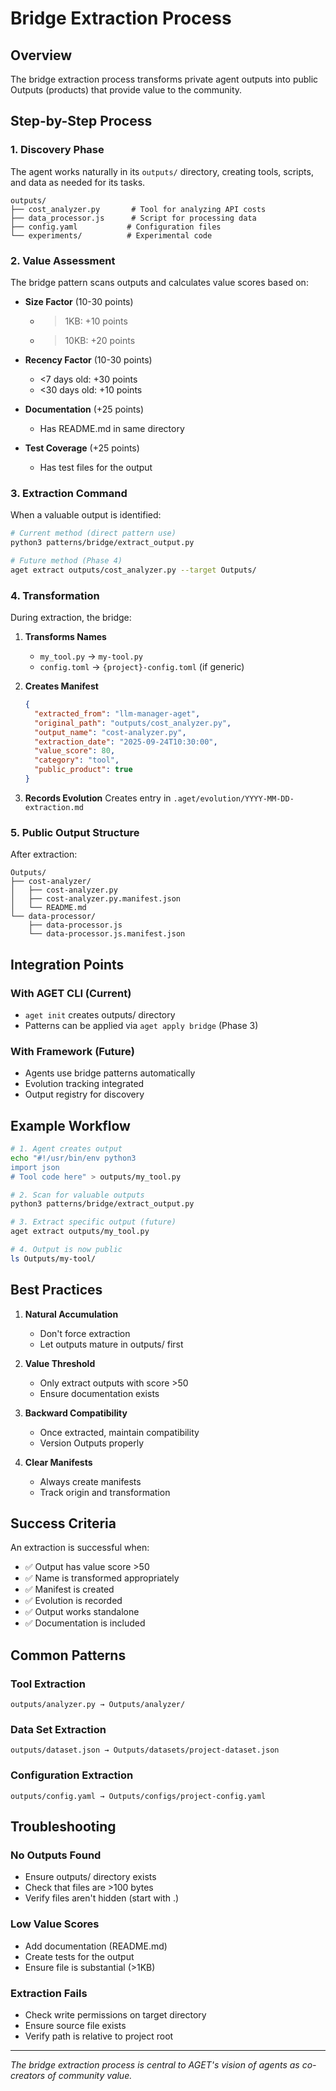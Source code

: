 # Bridge Extraction Process

## Overview
The bridge extraction process transforms private agent outputs into public Outputs (products) that provide value to the community.

## Step-by-Step Process

### 1. Discovery Phase
The agent works naturally in its `outputs/` directory, creating tools, scripts, and data as needed for its tasks.

```
outputs/
├── cost_analyzer.py       # Tool for analyzing API costs
├── data_processor.js      # Script for processing data
├── config.yaml           # Configuration files
└── experiments/          # Experimental code
```

### 2. Value Assessment
The bridge pattern scans outputs and calculates value scores based on:

- **Size Factor** (10-30 points)
  - >1KB: +10 points
  - >10KB: +20 points

- **Recency Factor** (10-30 points)
  - <7 days old: +30 points
  - <30 days old: +10 points

- **Documentation** (+25 points)
  - Has README.md in same directory

- **Test Coverage** (+25 points)
  - Has test files for the output

### 3. Extraction Command
When a valuable output is identified:

```bash
# Current method (direct pattern use)
python3 patterns/bridge/extract_output.py

# Future method (Phase 4)
aget extract outputs/cost_analyzer.py --target Outputs/
```

### 4. Transformation
During extraction, the bridge:

1. **Transforms Names**
   - `my_tool.py` → `my-tool.py`
   - `config.toml` → `{project}-config.toml` (if generic)

2. **Creates Manifest**
   ```json
   {
     "extracted_from": "llm-manager-aget",
     "original_path": "outputs/cost_analyzer.py",
     "output_name": "cost-analyzer.py",
     "extraction_date": "2025-09-24T10:30:00",
     "value_score": 80,
     "category": "tool",
     "public_product": true
   }
   ```

3. **Records Evolution**
   Creates entry in `.aget/evolution/YYYY-MM-DD-extraction.md`

### 5. Public Output Structure
After extraction:

```
Outputs/
├── cost-analyzer/
│   ├── cost-analyzer.py
│   ├── cost-analyzer.py.manifest.json
│   └── README.md
└── data-processor/
    ├── data-processor.js
    └── data-processor.js.manifest.json
```

## Integration Points

### With AGET CLI (Current)
- `aget init` creates outputs/ directory
- Patterns can be applied via `aget apply bridge` (Phase 3)

### With Framework (Future)
- Agents use bridge patterns automatically
- Evolution tracking integrated
- Output registry for discovery

## Example Workflow

```bash
# 1. Agent creates output
echo "#!/usr/bin/env python3
import json
# Tool code here" > outputs/my_tool.py

# 2. Scan for valuable outputs
python3 patterns/bridge/extract_output.py

# 3. Extract specific output (future)
aget extract outputs/my_tool.py

# 4. Output is now public
ls Outputs/my-tool/
```

## Best Practices

1. **Natural Accumulation**
   - Don't force extraction
   - Let outputs mature in outputs/ first

2. **Value Threshold**
   - Only extract outputs with score >50
   - Ensure documentation exists

3. **Backward Compatibility**
   - Once extracted, maintain compatibility
   - Version Outputs properly

4. **Clear Manifests**
   - Always create manifests
   - Track origin and transformation

## Success Criteria

An extraction is successful when:
- ✅ Output has value score >50
- ✅ Name is transformed appropriately
- ✅ Manifest is created
- ✅ Evolution is recorded
- ✅ Output works standalone
- ✅ Documentation is included

## Common Patterns

### Tool Extraction
```
outputs/analyzer.py → Outputs/analyzer/
```

### Data Set Extraction
```
outputs/dataset.json → Outputs/datasets/project-dataset.json
```

### Configuration Extraction
```
outputs/config.yaml → Outputs/configs/project-config.yaml
```

## Troubleshooting

### No Outputs Found
- Ensure outputs/ directory exists
- Check that files are >100 bytes
- Verify files aren't hidden (start with .)

### Low Value Scores
- Add documentation (README.md)
- Create tests for the output
- Ensure file is substantial (>1KB)

### Extraction Fails
- Check write permissions on target directory
- Ensure source file exists
- Verify path is relative to project root

---

*The bridge extraction process is central to AGET's vision of agents as co-creators of community value.*